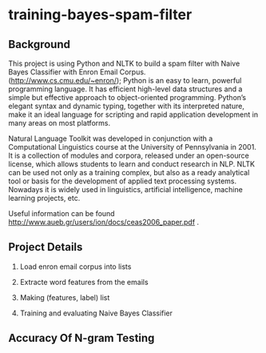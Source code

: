 training-bayes-spam-filter
============================

## Background

This project is using Python and NLTK to build a spam filter with Naive Bayes Classifier with Enron Email Corpus. (http://www.cs.cmu.edu/~enron/); Python is an easy to learn, powerful programming language. It has efficient high-level data structures and a simple but effective approach to object-oriented programming. Python’s elegant syntax and dynamic typing, together with its interpreted nature, make it an ideal language for scripting and rapid application development in many areas on most platforms.

Natural Language Toolkit was developed in conjunction with a Computational Linguistics course at the University of Pennsylvania in 2001. It is a collection of modules and corpora, released under an open-source license, which allows students to learn and conduct research in NLP. NLTK can be used not only as a training complex, but also as a ready analytical tool or basis for the development of applied text processing systems. Nowadays it is widely used in linguistics, artificial intelligence, machine learning projects, etc.

Useful information can be found http://www.aueb.gr/users/ion/docs/ceas2006_paper.pdf .

## Project Details

1. Load enron email corpus into lists

2. Extracte word features from the emails

3. Making (features, label) list

4. Training and evaluating Naive Bayes Classifier

## Accuracy Of N-gram Testing



